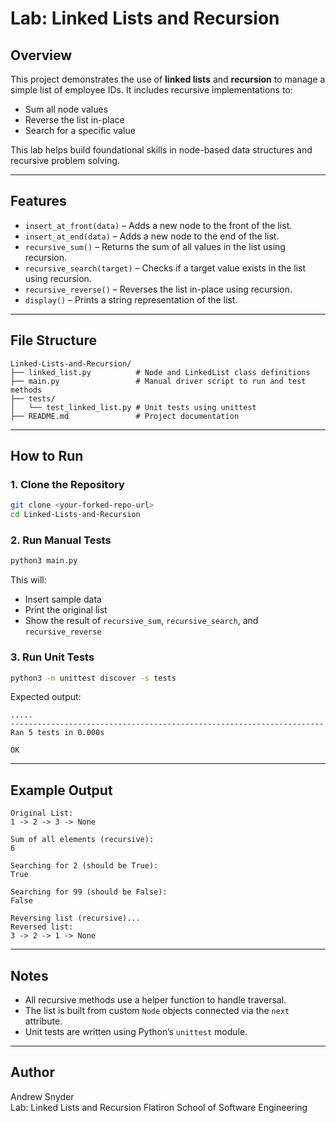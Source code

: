 # Lab: Linked Lists and Recursion

## Overview

This project demonstrates the use of **linked lists** and **recursion** to manage a simple list of employee IDs. It includes recursive implementations to:

- Sum all node values
- Reverse the list in-place
- Search for a specific value

This lab helps build foundational skills in node-based data structures and recursive problem solving.

---

## Features

- `insert_at_front(data)` – Adds a new node to the front of the list.
- `insert_at_end(data)` – Adds a new node to the end of the list.
- `recursive_sum()` – Returns the sum of all values in the list using recursion.
- `recursive_search(target)` – Checks if a target value exists in the list using recursion.
- `recursive_reverse()` – Reverses the list in-place using recursion.
- `display()` – Prints a string representation of the list.

---

## File Structure

```
Linked-Lists-and-Recursion/
├── linked_list.py          # Node and LinkedList class definitions
├── main.py                 # Manual driver script to run and test methods
├── tests/
│   └── test_linked_list.py # Unit tests using unittest
├── README.md               # Project documentation
```

---

## How to Run

### 1. Clone the Repository

```bash
git clone <your-forked-repo-url>
cd Linked-Lists-and-Recursion
```

### 2. Run Manual Tests

```bash
python3 main.py
```

This will:

- Insert sample data
- Print the original list
- Show the result of `recursive_sum`, `recursive_search`, and `recursive_reverse`

### 3. Run Unit Tests

```bash
python3 -m unittest discover -s tests
```

Expected output:

```
.....
----------------------------------------------------------------------
Ran 5 tests in 0.000s

OK
```

---

## Example Output

```
Original List:
1 -> 2 -> 3 -> None

Sum of all elements (recursive):
6

Searching for 2 (should be True):
True

Searching for 99 (should be False):
False

Reversing list (recursive)...
Reversed list:
3 -> 2 -> 1 -> None
```

---

## Notes

- All recursive methods use a helper function to handle traversal.
- The list is built from custom `Node` objects connected via the `next` attribute.
- Unit tests are written using Python’s `unittest` module.

---

## Author

Andrew Snyder  
Lab: Linked Lists and Recursion
Flatiron School of Software Engineering
